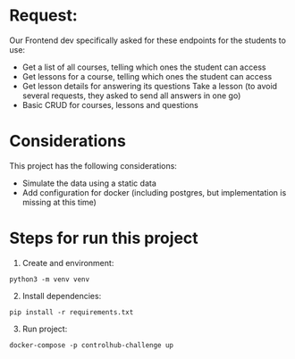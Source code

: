 # Request:
Our Frontend dev specifically asked for these endpoints for the students to use: 
- Get a list of all courses, telling which ones the student can access 
- Get lessons for a course, telling which ones the student can access 
- Get lesson details for answering its questions Take a lesson (to avoid several requests, they asked to send all answers in one go) 
- Basic CRUD for courses, lessons and questions 

# Considerations
 This project has the following considerations:
- Simulate the data using a static data
- Add configuration for docker (including postgres, but implementation is missing at this time)


# Steps for run this project

1. Create and environment:
```
python3 -m venv venv
```

2. Install dependencies:
```
pip install -r requirements.txt
```

3. Run project:
```
docker-compose -p controlhub-challenge up
```
